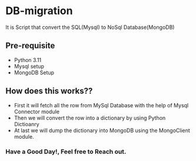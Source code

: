 # DB-migration
It is Script that convert the SQL(Mysql) to NoSql Database(MongoDB)

## Pre-requisite 
* Python 3.11
* Mysql setup
* MongoDB Setup

## How does this works??
* First it will fetch all the row from MySql Database with the help of Mysql Connector module
* Then we will convert the row into a dictionary by using Python Dictioanry
* At last we will dump the dictionary into MongoDB using the MongoClient module.

### Have a Good Day!, Feel free to Reach out.
